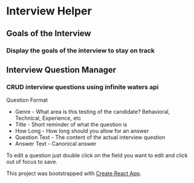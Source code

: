 # Interview Helper

## Goals of the Interview

### Display the goals of the interview to stay on track

## Interview Question Manager

### CRUD interview questions using infinite waters api

Question Format

* Genre - What area is this testing of the candidate? Behavioral, Technical, Experience, etc
* Title - Short reminder of what the question is
* How Long - How long should you allow for an answer
* Question Text - The content of the actual interview question
* Answer Text - Canonical answer

To edit a question just double click on the field you want to edit and click out of focus to save.  

This project was bootstrapped with [Create React App](https://github.com/facebookincubator/create-react-app).
